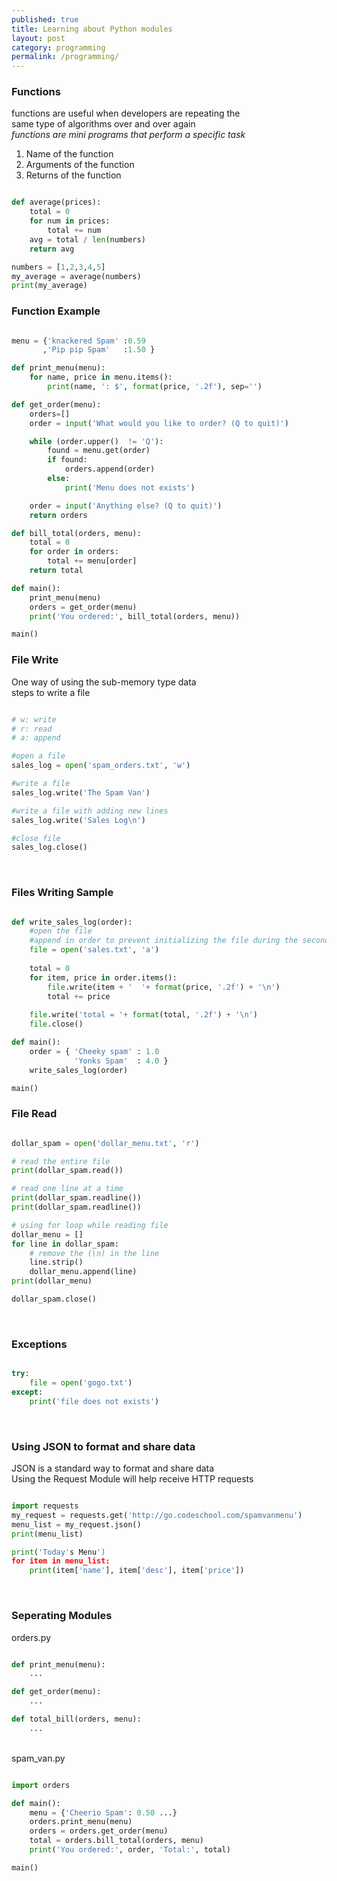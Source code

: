 ```yaml
---
published: true
title: Learning about Python modules
layout: post
category: programming
permalink: /programming/
---
```


### Functions
functions are useful when developers are repeating the 
<br> same type of algorithms over and over again 
<br>_functions are mini programs that perform a specific task_

1. Name of the function
2. Arguments of the function
3. Returns of the function 

``` python 

def average(prices):
	total = 0
	for num in prices:
		total += num
	avg = total / len(numbers)	
	return avg

numbers = [1,2,3,4,5]
my_average = average(numbers)
print(my_average)

```
 
### Function Example

``` python

menu = {'knackered Spam' :0.59
       ,'Pip pip Spam'	 :1.50 }

def print_menu(menu):
	for name, price in menu.items():
		print(name, ': $', format(price, '.2f'), sep='')		

def get_order(menu):
	orders=[]
	order = input('What would you like to order? (Q to quit)')

	while (order.upper()  != 'Q'):
		found = menu.get(order)
		if found:
			orders.append(order)
		else:
			print('Menu does not exists')

	order = input('Anything else? (Q to quit)')	
	return orders

def bill_total(orders, menu):
	total = 0
	for order in orders:
		total += menu[order]
	return total

def main():
	print_menu(menu)
	orders = get_order(menu)
	print('You ordered:', bill_total(orders, menu))

main()

```

### File Write 
One way of using the sub-memory type data
<br> steps to write a file 

``` python

# w: write
# r: read
# a: append

#open a file
sales_log = open('spam_orders.txt', 'w')

#write a file
sales_log.write('The Spam Van')

#write a file with adding new lines 
sales_log.write('Sales Log\n')

#close file
sales_log.close()

```


<br>

### Files Writing Sample

``` python

def write_sales_log(order):
	#open the file
	#append in order to prevent initializing the file during the second attempt
	file = open('sales.txt', 'a')
	
	total = 0 
	for item, price in order.items():
		file.write(item + '  '+ format(price, '.2f') + '\n')
		total += price	
	
	file.write('total = '+ format(total, '.2f') + '\n')
	file.close()

def main():
	order = { 'Cheeky spam' : 1.0
        	  'Yonks Spam'  : 4.0 } 	
	write_sales_log(order)

main()

```

### File Read

``` python

dollar_spam = open('dollar_menu.txt', 'r')

# read the entire file 
print(dollar_spam.read())

# read one line at a time 
print(dollar_spam.readline())
print(dollar_spam.readline())

# using for loop while reading file 
dollar_menu = []
for line in dollar_spam:
	# remove the (\n) in the line 
	line.strip()
	dollar_menu.append(line)
print(dollar_menu) 

dollar_spam.close()

```

<br>

### Exceptions

``` python

try:
	file = open('gogo.txt')
except:
	print('file does not exists')

```

<br>

### Using JSON to format and share data 

JSON is a standard way to format and share data 
<br> Using the Request Module will help receive HTTP requests

``` python

import requests
my_request = requests.get('http://go.codeschool.com/spamvanmenu')
menu_list = my_request.json()
print(menu_list)

print('Today's Menu')
for item in menu_list:
	print(item['name'], item['desc'], item['price'])

```

<br>

### Seperating Modules

orders.py

``` python

def print_menu(menu):
	...

def get_order(menu):
	...

def total_bill(orders, menu):
	...

```

<br>
spam_van.py

``` python

import orders

def main():
	menu = {'Cheerio Spam': 0.50 ...}
	orders.print_menu(menu)
	orders = orders.get_order(menu)
	total = orders.bill_total(orders, menu)
	print('You ordered:', order, 'Total:', total)

main()

```






